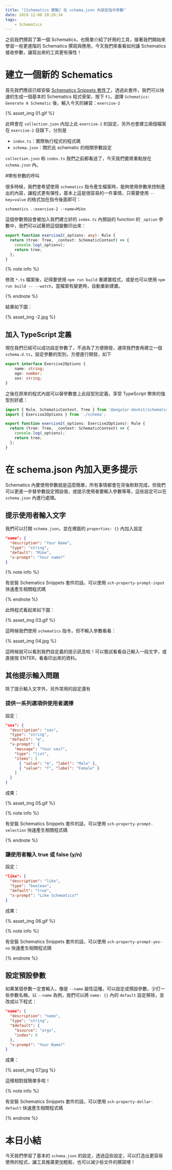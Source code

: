```yaml
---
title: "[Schematics 實戰] 在 schema.json 內設定指令參數"
date: 2019-12-08 20:28:34
tags:
	- Schematics
---
```


之前我們撰寫了第一個 Schematics，也簡單介紹了好用的工具，接著我們開始來學習一些更進階的 Schematics 撰寫與應用，今天我們來看看如何讓 Schematics 接收參數，讓寫出來的工具更有彈性！

<!-- more -->

# 建立一個新的 Schematics

首先我們應該已經安裝 [Schematics Snippets 套件了](https://marketplace.visualstudio.com/items?itemName=MikeHuang.vscode-schematics-snippets)，透過此套件，我們可以快速的生成一個基本的 Schematics 程式骨架，按下 `F1`，選擇 `Schematics: Generate A Schematic` 後，輸入今天的練習：`exercise-2`

{% asset_img 01.gif %}

此時會在 `collection.json` 內加上此 `exercise-2` 的設定，另外也會建立兩個檔案在 `exercise-2` 目錄下，分別是

-  `index.ts`：實際執行程式的程式碼
- `schema.json`：關於此 schematic 的相關參數設定

`collection.json` 和 `index.ts` 我們之前都看過了，今天我們要將重點放在 `schema.json` 內。

#帶有參數的呼叫

很多時候，我們會希望使用 `schematics` 指令產生檔案時，能夠使用參數來控制產出的內容，讓程式更有彈性，基本上這是很容易的一件事情，只需要使用 `--key=value` 的格式加在指令後面即可：

```shell
schematics .:exercise-2 --name=Mike
```

這個參數預設會被加入我們建立好的 `index.ts` 內預設的 function 的 `_option` 參數中，我們可以試著把這個變數印出來：

```typescript
export function exercise2(_options: any): Rule {
  return (tree: Tree, _context: SchematicContext) => {
    console.log(_options);
    return tree;
  };
}
```

{% note info %}

修改 `*.ts` 檔案後，記得要使用 `npm run build` 重建置程式，或是也可以使用 `npm run build -- --watch`，當檔案有變更時，自動重新建置。

{% endnote %}

結果如下圖：

{% asset_img -2.jpg %}

## 加入 TypeScript 定義

現在我們已經可以成功設定參數了，不過為了方便開發，通常我們會再建立一個 `schema.d.ts`，設定參數的型別，方便進行開發，如下

```typescript
export interface Exercise2Options {
    name: string;
    age: number;
    sex: string;
}
```

之後在原來的程式內就可以替參數套上此段型別定義，享受 TypeScript 帶來的強型別好處：

```typescript
import { Rule, SchematicContext, Tree } from '@angular-devkit/schematics';
import { Exercise2Options } from './schema';

export function exercise2(_options: Exercise2Options): Rule {
  return (tree: Tree, _context: SchematicContext) => {
    console.log(_options);
    return tree;
  };
}
```

# 在 schema.json 內加入更多提示

Schematics 內要使用參數就是這麼簡單，所有事情都會在背後默默完成，但我們可以更進一步替參數設定預設值，或提示使用者要輸入參數等等，這些設定可以在 `schema.json` 內進行處理。

## 提示使用者輸入文字

我們可以打開 `schema.json`，並在裡面的 `properties: {}` 內加入設定

```json
"name": {
  "description": "Your Name",
  "type": "string",
  "default": "Mike",
  "x-prompt": "Your name?"
}
```

{% note info %}

有安裝 Schematics Snippets 套件的話，可以使用 `sch-property-prompt-input` 快速產生相關程式碼

{% endnote %}

此時程式看起來如下圖：

{% asset_img 03.gif %}

這時候我們使用 `schematics` 指令，但不輸入參數看看：

{% asset_img 04.jpg %}

這時候就可以看到我們自定義的提示訊息啦！可以嘗試看看自己輸入一段文字，或直接按 ENTER，看看印出來的資料。

## 其他提示輸入問題

除了提示輸入文字外，另外常用的設定還有

### 提供一系列選項供使用者選擇

設定：

```json
"sex": {
  "description": "sex",
  "type": "string",
  "default": "m",
  "x-prompt": {
    "message": "Your sex?",
    "type": "list",
    "items": [
      { "value": "m", "label": "Male" },
      { "value": "f", "label": "Female" }
    ]
  }
}
```

成果：

{% asset_img 05.gif %}

{% note info %}

有安裝 Schematics Snippets 套件的話，可以使用 `sch-property-prompt-selection` 快速產生相關程式碼

{% endnote %}

### 讓使用者輸入 true 或 false (y/n) 

設定：

```json
"like": {
  "description": "like",
  "type": "boolean",
  "default": "true",
  "x-prompt": "Like Schematics?"
}
```

成果：

{% asset_img 06.gif %}

{% note info %}

有安裝 Schematics Snippets 套件的話，可以使用 `sch-property-prompt-yes-no` 快速產生相關程式碼

{% endnote %}

## 設定預設參數

如果某個參數一定會輸入，像是 `--name` 屬性這種，可以設定成預設參數，少打一些參數名稱，以 `--name` 為例，我們可以將 `name: {}` 內的 `default` 設定移除，並改成以下程式：

```json
"name": {
  "description": "name",
  "type": "string",
  "$default": {
    "$source": "argv",
    "index": 0
  },
  "x-prompt": "Your Name?"
}
```

成果：

{% asset_img 07.jpg %}

這樣相對就簡單多啦！

{% note info %}

有安裝 Schematics Snippets 套件的話，可以使用 `sch-property-dollar-default` 快速產生相關程式碼

{% endnote %}

# 本日小結

今天我們學習了基本的 `schema.json` 的設定，透過這些設定，可以打造出更容易使用的程式，讓工具推廣更加輕鬆，也可以減少些文件的撰寫哩！